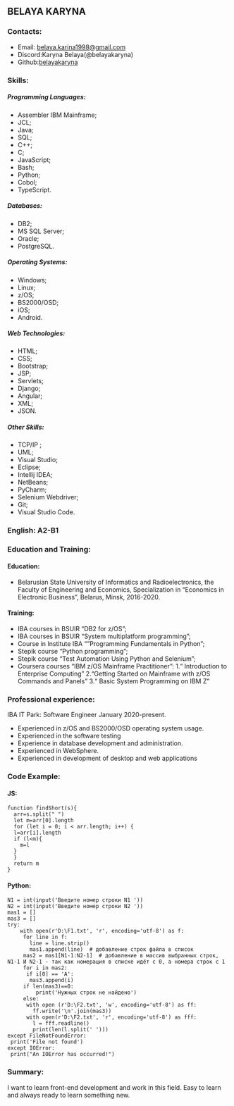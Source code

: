 ## BELAYA KARYNA

### Contacts:
* Email: belaya.karina1998@gmail.com
* Discord:Karyna Belaya(@belayakaryna)
* Github:[belayakaryna](https://github.com/belayakaryna)

### Skills:
##### Programming Languages:
* Assembler IBM Mainframe;
* JCL;
* Java;
* SQL;
* С++;
* C;
* JavaScript;
* Bash;
* Python;
* Cobol;
* TypeScript.

##### Databases:
* DB2;
* MS SQL Server;
* Oracle;
* PostgreSQL.

##### Operating Systems:
* Windows;
* Linux;
* z/OS;
* BS2000/OSD;
* iOS;
* Android.

##### Web Technologies:
* HTML;
* CSS;
* Bootstrap;
* JSP;
* Servlets;
* Django;
* Angular;
* XML; 
* JSON.

##### Other Skills:
* TCP/IP ;
* UML;
* Visual Studio;
* Eclipse;
* Intellij IDEA;
* NetBeans;
*  PyCharm;
*  Selenium Webdriver;
*  Git;
*  Visual Studio Code.
 

### English: A2-B1

### Education and Training:

#### Education:
* Belarusian State University of Informatics and Radioelectronics, the Faculty of Engineering and Economics, Specialization in “Economics in Electronic Business”, Belarus, Minsk, 2016-2020. 

#### Training:
* IBA courses in BSUIR “DB2 for z/OS”;
* IBA courses in BSUIR “System multiplatform programming”;
* Course in Institute IBA “”Programming Fundamentals in Python”;
* Stepik course “Python programming”;
* Stepik course “Test Automation Using Python and Selenium”;
* Coursera courses “IBM z/OS Mainframe Practitioner”:
 1.“ Introduction to Enterprise Computing”
 2.“Getting Started on Mainframe with z/OS Commands and Panels”
 3.“ Basic System Programming on IBM Z”
 
### Professional experience:

 IBA IT Park: Software Engineer
January 2020-present.
*	Experienced in z/OS and BS2000/OSD operating system usage.
*	Experienced in the software testing
*	Experience in database development and administration.
*	Experienced in WebSphere.
*	Experienced in development of desktop and web applications

### Code Example:

#### JS:
```
function findShort(s){
  arr=s.split(" ")
  let m=arr[0].length
  for (let i = 0; i < arr.length; i++) {
  l=arr[i].length
  if (l<m){
    m=l
  }
  }
  return m
}
```

#### Python:

```
N1 = int(input('Введите номер строки N1 '))
N2 = int(input('Введите номер строки N2 '))
mas1 = []
mas3 = []
try:
    with open(r'D:\F1.txt', 'r', encoding='utf-8') as f:
     for line in f:
       line = line.strip()
       mas1.append(line)  # добавление строк файла в список
     mas2 = mas1[N1-1:N2-1]  # добавление в массив выбранных строк, N1-1 И N2-1 - так как номерация в списке идёт с 0, а номера строк с 1
     for i in mas2:
      if i[0] == 'А':
       mas3.append(i)
     if len(mas3)==0:
         print('Нужных строк не найдено')
     else:
      with open (r'D:\F2.txt', 'w', encoding='utf-8') as ff:
        ff.write('\n'.join(mas3))
      with open(r'D:\F2.txt', 'r', encoding='utf-8') as fff:
        l = fff.readline()
        print(len(l.split(' ')))
except FileNotFoundError:
 print('File not found')
except IOError:
 print("An IOError has occurred!")
 ```
### Summary:
I want to learn front-end development and work in this field. 
Easy to learn and always ready to learn something new.